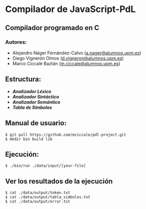 # Compilador de JavaScript-PdL

## Compilador programado en C

### Autores:
- Alejandro Náger Fernández-Calvo (a.nager@alumnos.upm.es)
- Diego Vignerón Olmos (d.vigneron@alumnos.upm.es)
- Marco Ciccalè Baztán (m.ciccale@alumnos.upm.es)

## Estructura:
- ***Analizador Léxico***
- ***Analizador Sintáctico***
- ***Analizador Semántico***
- ***Tabla de Símbolos***

## Manual de usuario:
```
$ git pull https://github.com/mciccale/pdl-project.git
$ mkdir bin build lib
```

## Ejecución:
```
$ ./bin/run ./data/input/[your-file]
```
## Ver los resultados de la ejecución
```
$ cat ./data/output/token.txt
$ cat ./data/output/tabla_simbolos.txt
$ cat ./data/output/error.txt
```
